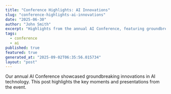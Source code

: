 ```yaml
---
title: "Conference Highlights: AI Innovations"
slug: "conference-highlights-ai-innovations"
date: "2025-06-30"
author: "John Smith"
excerpt: "Highlights from the annual AI Conference, featuring groundbreaking innovations."
tags:
  - conference
  - ai
published: true
featured: true
generated_at: "2025-09-02T06:35:56.015734"
layout: "post"
---
```


Our annual AI Conference showcased groundbreaking innovations in AI technology. This post highlights the key moments and presentations from the event.